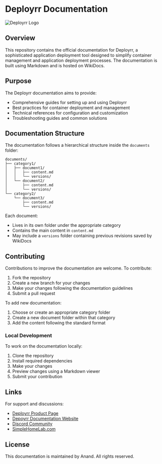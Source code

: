 # Deployrr Documentation

![Deployrr Logo](https://www.simplehomelab.com/images/2025/02/deployrr-logo.png)

## Overview

This repository contains the official documentation for Deployrr, a sophisticated application deployment tool designed to simplify container management and application deployment processes. The documentation is built using Markdown and is hosted on WikiDocs.

## Purpose

The Deployrr documentation aims to provide:
- Comprehensive guides for setting up and using Deployrr
- Best practices for container deployment and management
- Technical references for configuration and customization
- Troubleshooting guides and common solutions

## Documentation Structure

The documentation follows a hierarchical structure inside the `documents` folder:

```
documents/
├── category1/
│   ├── document1/
│   │   ├── content.md
│   │   └── versions/
│   └── document2/
│       ├── content.md
│       └── versions/
└── category2/
    └── document3/
        ├── content.md
        └── versions/
```

Each document:
- Lives in its own folder under the appropriate category
- Contains the main content in `content.md`
- May include a `versions` folder containing previous revisions saved by WikiDocs

## Contributing

Contributions to improve the documentation are welcome. To contribute:

1. Fork the repository
2. Create a new branch for your changes
3. Make your changes following the documentation guidelines
4. Submit a pull request

To add new documentation:

1. Choose or create an appropriate category folder
2. Create a new document folder within that category
3. Add the content following the standard format

### Local Development

To work on the documentation locally:

1. Clone the repository
2. Install required dependencies
3. Make your changes
4. Preview changes using a Markdown viewer
5. Submit your contribution

## Links

For support and discussions:
- [Deployrr Product Page](https://www.deployrr.app)
- [Depoyrr Documentation Website](https://docs.deployrr.app)
- [Discord Community](https://www.simplehomelab.com/discord/)
- [SimpleHomeLab.com](https://www.simplehomelab.com)

## License

This documentation is maintained by Anand. All rights reserved.
